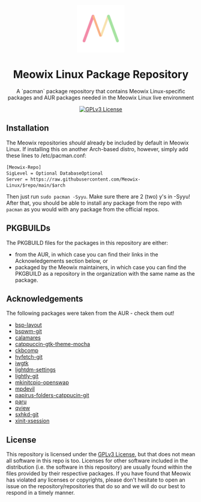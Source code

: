 <p align="center">
<img src="https://github.com/Meowix-Linux/Meowix-ISO/blob/main/assets/meowix.svg?raw=true" width=25% height=25%>
</p>

<h1 align="center">Meowix Linux Package Repository</h1>

<p align="center">A `pacman` package repository that contains Meowix Linux-specific packages and AUR packages needed in the Meowix Linux live environment</p>

<p align="center">
<a href="https://www.gnu.org/licenses/gpl-3.0.en.html"><img alt="GPLv3 License" src="https://img.shields.io/badge/License-GPLv3-red.svg"></a>
</p>

## Installation
The Meowix repositories *should* already be included by default in Meowix Linux. If installing this on another Arch-based distro, however, simply add these lines to /etc/pacman.conf:

```
[Meowix-Repo]
SigLevel = Optional DatabaseOptional
Server = https://raw.githubusercontent.com/Meowix-Linux/$repo/main/$arch
```

Then just run `sudo pacman -Syyu`. Make sure there are 2 (two) y's in -Syyu! After that, you should be able to install any package from the repo with `pacman` as you would with any package from the official repos.

## PKGBUILDs
The PKGBUILD files for the packages in this repository are either:
- from the AUR, in which case you can find their links in the Acknowledgements section below, or
- packaged by the Meowix maintainers, in which case you can find the PKGBUILD as a repository in the organization with the same name as the package.

## Acknowledgements
The following packages were taken from the AUR - check them out!
- [bsp-layout](https://aur.archlinux.org/packages/bsp-layout)
- [bspwm-git](https://aur.archlinux.org/packages/bspwm-git)
- [calamares](https://aur.archlinux.org/packages/calamares)
- [catppuccin-gtk-theme-mocha](https://aur.archlinux.org/packages/catppuccin-gtk-theme-mocha)
- [ckbcomp](https://aur.archlinux.org/packages/ckbcomp)
- [hyfetch-git](https://aur.archlinux.org/packages/hyfetch-git)
- [iwgtk](https://aur.archlinux.org/packages/iwgtk)
- [lightdm-settings](https://aur.archlinux.org/packages/lightdm-settings)
- [lightly-git](https://aur.archlinux.org/packages/lightly-git)
- [mkinitcpio-openswap](https://aur.archlinux.org/packages/mkinitcpio-openswap)
- [mpdevil](https://aur.archlinux.org/packages/mpdevil)
- [papirus-folders-catppucin-git](https://aur.archlinux.org/packages/papirus-folders-catppuccin-git)
- [paru](https://aur.archlinux.org/packages/paru)
- [qview](https://aur.archlinux.org/packages/qview)
- [sxhkd-git](https://aur.archlinux.org/packages/sxhkd-git)
- [xinit-xsession](https://aur.archlinux.org/packages/xinit-xsession)

## License
This repository is licensed under the [GPLv3 License](https://www.gnu.org/licenses/gpl-3.0.en.html), but that does not mean all software in this repo is too. Licenses for other software included in the distribution (i.e. the software in this repository) are usually found within the files provided by their respective packages. If you have found that Meowix has violated any licenses or copyrights, please don't hesitate to open an issue on the repository/repositories that do so and we will do our best to respond in a timely manner.
